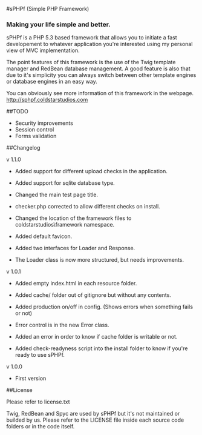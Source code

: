 #sPHPf (Simple PHP Framework)
### Making your life simple and better.

sPHPf is a PHP 5.3 based framework that allows you to initiate a fast developement
to whatever application you're interested using my personal view of MVC implementation.

The point features of this framework is the use of the Twig template manager and RedBean database
management. A good feature is also that due to it's simplicity you can always
switch between other template engines or database engines in an easy way.

You can obviously see more information of this framework in the webpage.
http://sphpf.coldstarstudios.com

##TODO

- Security improvements
- Session control
- Forms validation

##Changelog

v 1.1.0

- Added support for different upload checks in the application.

- Added support for sqlite database type.

- Changed the main test page title.

- checker.php corrected to allow different checks on install.

- Changed the location of the framework files to coldstarstudios\framework namespace.

- Added default favicon.

- Added two interfaces for Loader and Response.

- The Loader class is now more structured, but needs improvements.

v 1.0.1

- Added empty index.html in each resource folder.

- Added cache/ folder out of gitignore but without any contents.

- Added production on/off in config. (Shows errors when something fails or not)

- Error control is in the new Error class.

- Added an error in order to know if cache folder is writable or not.

- Added check-readyness script into the install folder to know if you're ready to use sPHPf.

v 1.0.0

- First version

##License

Please refer to license.txt

Twig, RedBean and Spyc are used by sPHPf but it's not maintained or builded by us. Please
refer to the LICENSE file inside each source code folders or in the code itself.
